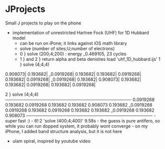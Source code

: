 # JProjects

Small J projects to play on the phone 

  * implementation of unrestricted Hartree Fock (UHF) for 1D Hubbard model
     - can be run on iPone; it links against iOS math library
     - solve (number of sites;U;number of electrons) 
	- 0 } solve (200;4;200)   : energy _0.469105, 23 cycles 
	- 1 } and 2 } return alpha and beta denisties
  load 'uhf_1D_hubbard.ijs'
   1 } solve (4;4;4)

  0.908073|  0.193682| _0.0919268|  0.193682|
  0.193682| 0.0919268|   0.193682| 0.0919268|
_0.0919268|  0.193682|   0.908073|  0.193682|
  0.193682| 0.0919268|   0.193682| 0.0919268|

   2 } solve (4;4;4)
─────────────────────────────────────────
0.0919268   0.193682 0.0919268   0.193682
 0.193682   0.908073  0.193682 _0.0919268
0.0919268   0.193682 0.0919268   0.193682
 0.193682 _0.0919268  0.193682   0.908073
─────────────────────────────────────────
     - super fast :) 
	-  6!:2 'solve (400;4;400)'   9.58s 
     - the guess is pure antifero, so while you can run dopped system, it probably wont converge
     - on my iPhone, I added band structure analysis, but it is not here 
     
  * ulam spiral, inspired by youtube video

